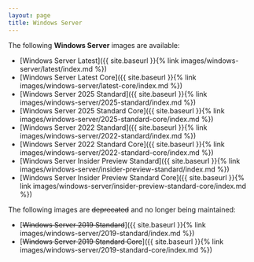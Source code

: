 ```yaml
---
layout: page
title: Windows Server
---
```


The following **Windows Server** images are available:

- [Windows Server Latest]({{ site.baseurl }}{% link images/windows-server/latest/index.md %})
- [Windows Server Latest Core]({{ site.baseurl }}{% link images/windows-server/latest-core/index.md %})
- [Windows Server 2025 Standard]({{ site.baseurl }}{% link images/windows-server/2025-standard/index.md %})
- [Windows Server 2025 Standard Core]({{ site.baseurl }}{% link images/windows-server/2025-standard-core/index.md %})
- [Windows Server 2022 Standard]({{ site.baseurl }}{% link images/windows-server/2022-standard/index.md %})
- [Windows Server 2022 Standard Core]({{ site.baseurl }}{% link images/windows-server/2022-standard-core/index.md %})
- [Windows Server Insider Preview Standard]({{ site.baseurl }}{% link images/windows-server/insider-preview-standard/index.md %})
- [Windows Server Insider Preview Standard Core]({{ site.baseurl }}{% link images/windows-server/insider-preview-standard-core/index.md %})

The following images are ~~deprecated~~ and no longer being maintained:

- [~~Windows Server 2019 Standard~~]({{ site.baseurl }}{% link images/windows-server/2019-standard/index.md %})
- [~~Windows Server 2019 Standard Core~~]({{ site.baseurl }}{% link images/windows-server/2019-standard-core/index.md %})
